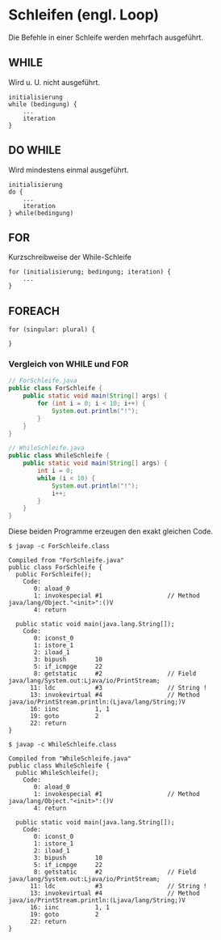 # Schleifen (engl. Loop)

Die Befehle in einer Schleife werden mehrfach ausgeführt.

## WHILE
Wird u. U. nicht ausgeführt.

```
initialisierung
while (bedingung) {
    ...
    iteration
}
```

## DO WHILE
Wird mindestens einmal ausgeführt.

```
initialisierung
do {
    ...
    iteration
} while(bedingung)
```

## FOR
Kurzschreibweise der While-Schleife

```
for (initialisierung; bedingung; iteration) {
    ...
}
```

## FOREACH

```
for (singular: plural) {

}
```

### Vergleich von WHILE und FOR
```JAVA
// ForSchleife.java
public class ForSchleife {
    public static void main(String[] args) {
        for (int i = 0; i < 10; i++) {
            System.out.println("!");
        }
    }
}

// WhileSchleife.java
public class WhileSchleife {
    public static void main(String[] args) {
        int i = 0;
        while (i < 10) {
            System.out.println("!");
            i++;
        }
    }
}
```

Diese beiden Programme erzeugen den exakt gleichen Code.

```
$ javap -c ForSchleife.class

Compiled from "ForSchleife.java"
public class ForSchleife {
  public ForSchleife();
    Code:
       0: aload_0
       1: invokespecial #1                  // Method java/lang/Object."<init>":()V
       4: return

  public static void main(java.lang.String[]);
    Code:
       0: iconst_0
       1: istore_1
       2: iload_1
       3: bipush        10
       5: if_icmpge     22
       8: getstatic     #2                  // Field java/lang/System.out:Ljava/io/PrintStream;
      11: ldc           #3                  // String !
      13: invokevirtual #4                  // Method java/io/PrintStream.println:(Ljava/lang/String;)V
      16: iinc          1, 1
      19: goto          2
      22: return
}
```

```
$ javap -c WhileSchleife.class

Compiled from "WhileSchleife.java"
public class WhileSchleife {
  public WhileSchleife();
    Code:
       0: aload_0
       1: invokespecial #1                  // Method java/lang/Object."<init>":()V
       4: return

  public static void main(java.lang.String[]);
    Code:
       0: iconst_0
       1: istore_1
       2: iload_1
       3: bipush        10
       5: if_icmpge     22
       8: getstatic     #2                  // Field java/lang/System.out:Ljava/io/PrintStream;
      11: ldc           #3                  // String !
      13: invokevirtual #4                  // Method java/io/PrintStream.println:(Ljava/lang/String;)V
      16: iinc          1, 1
      19: goto          2
      22: return
}
```
